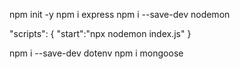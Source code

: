 npm init -y 
npm i express
npm i --save-dev nodemon

"scripts": {
   "start":"npx nodemon index.js"
 }

npm i --save-dev dotenv
npm i mongoose

